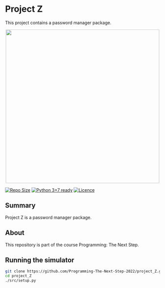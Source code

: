 # Project Z

This project contains a password manager package. 

<p align="center">
    <a href="http://uva.nl">
        <img width="500" src="https://www.uva.nl/binaries/_ht_1561017307337/cardmedium/content/gallery/subsites/extranet/huisstijl/logo-regular.jpg"/>
    </a>
</p>  

[![Repo Size](https://github-size-badge.herokuapp.com/Programming-The-Next-Step-2022/project_Z.svg)](https://github.com/Programming-The-Next-Step-2022/project_Z.svg)
[![Python 3+7 ready](https://img.shields.io/badge/python-3.8%2B-yellowgreen.svg)](https://www.python.org/)
[![Licence](https://img.shields.io/badge/license-MIT-orange.svg)](LICENSE)

## Summary
Project Z is a password manager package.

## About
This repository is part of the course Programming: The Next Step.

## Running the simulator
```bash
git clone https://github.com/Programming-The-Next-Step-2022/project_Z.git
cd project_Z
./src/setup.py
```